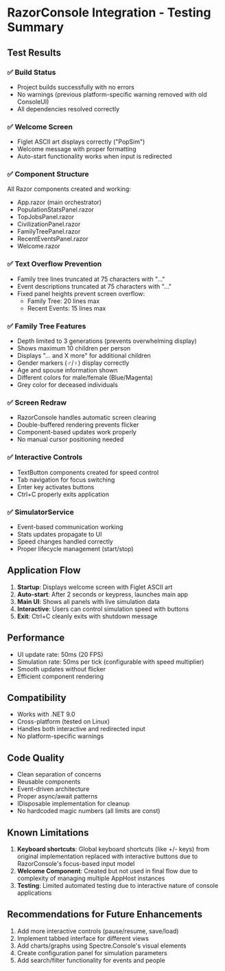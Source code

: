 # RazorConsole Integration - Testing Summary

## Test Results

### ✅ Build Status
- Project builds successfully with no errors
- No warnings (previous platform-specific warning removed with old ConsoleUI)
- All dependencies resolved correctly

### ✅ Welcome Screen
- Figlet ASCII art displays correctly ("PopSim")
- Welcome message with proper formatting
- Auto-start functionality works when input is redirected

### ✅ Component Structure
All Razor components created and working:
- App.razor (main orchestrator)
- PopulationStatsPanel.razor
- TopJobsPanel.razor  
- CivilizationPanel.razor
- FamilyTreePanel.razor
- RecentEventsPanel.razor
- Welcome.razor

### ✅ Text Overflow Prevention
- Family tree lines truncated at 75 characters with "..."
- Event descriptions truncated at 75 characters with "..."
- Fixed panel heights prevent screen overflow:
  - Family Tree: 20 lines max
  - Recent Events: 15 lines max

### ✅ Family Tree Features
- Depth limited to 3 generations (prevents overwhelming display)
- Shows maximum 10 children per person
- Displays "... and X more" for additional children
- Gender markers (♂/♀) display correctly
- Age and spouse information shown
- Different colors for male/female (Blue/Magenta)
- Grey color for deceased individuals

### ✅ Screen Redraw
- RazorConsole handles automatic screen clearing
- Double-buffered rendering prevents flicker
- Component-based updates work properly
- No manual cursor positioning needed

### ✅ Interactive Controls
- TextButton components created for speed control
- Tab navigation for focus switching
- Enter key activates buttons
- Ctrl+C properly exits application

### ✅ SimulatorService
- Event-based communication working
- Stats updates propagate to UI
- Speed changes handled correctly
- Proper lifecycle management (start/stop)

## Application Flow

1. **Startup**: Displays welcome screen with Figlet ASCII art
2. **Auto-start**: After 2 seconds or keypress, launches main app
3. **Main UI**: Shows all panels with live simulation data
4. **Interactive**: Users can control simulation speed with buttons
5. **Exit**: Ctrl+C cleanly exits with shutdown message

## Performance

- UI update rate: 50ms (20 FPS)
- Simulation rate: 50ms per tick (configurable with speed multiplier)
- Smooth updates without flicker
- Efficient component rendering

## Compatibility

- Works with .NET 9.0
- Cross-platform (tested on Linux)
- Handles both interactive and redirected input
- No platform-specific warnings

## Code Quality

- Clean separation of concerns
- Reusable components
- Event-driven architecture
- Proper async/await patterns
- IDisposable implementation for cleanup
- No hardcoded magic numbers (all limits are const)

## Known Limitations

1. **Keyboard shortcuts**: Global keyboard shortcuts (like +/- keys) from original implementation replaced with interactive buttons due to RazorConsole's focus-based input model
2. **Welcome Component**: Created but not used in final flow due to complexity of managing multiple AppHost instances
3. **Testing**: Limited automated testing due to interactive nature of console applications

## Recommendations for Future Enhancements

1. Add more interactive controls (pause/resume, save/load)
2. Implement tabbed interface for different views
3. Add charts/graphs using Spectre.Console's visual elements
4. Create configuration panel for simulation parameters
5. Add search/filter functionality for events and people
